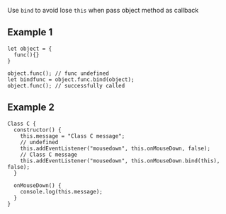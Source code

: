 
Use `bind` to avoid lose `this` when pass object method as callback
## Example 1
```
let object = {
  func(){}
}

object.func(); // func undefined
let bindfunc = object.func.bind(object);
object.func(); // successfully called
```

## Example 2
```
Class C {
  constructor() {
    this.message = "Class C message";
    // undefined
    this.addEventListener("mousedown", this.onMouseDown, false);
    // Class C message
    this.addEventListener("mousedown", this.onMouseDown.bind(this), false);
  }

  onMouseDown() {
    console.log(this.message);
  }
}
```